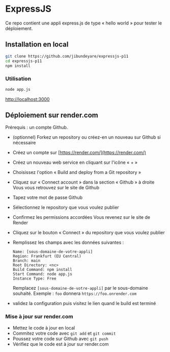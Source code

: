 # ExpressJS

Ce repo contient une appli express.js de type « hello world » pour tester le déploiement.

## Installation en local

```bash
git clone https://github.com/jibundeyare/expressjs-p11
cd expressjs-p11
npm install
```

### Utilisation

```bash
node app.js
```

[http://localhost:3000](http://localhost:3000)

## Déploiement sur render.com

Prérequis : un compte Github.

- (optionnel) Forkez un repository ou créez-en un nouveau sur Github si nécessaire
- Créez un compte sur [https://render.com/](https://render.com/)
- Créez un nouveau web service en cliquant sur l'icône « + »
- Choisissez l'option « Build and deploy from a Git repository »
- Cliquez sur « Connect account » dans la section « Github » à droite
  Vous vous retrouvez sur le site de Github
- Tapez votre mot de passe Github
- Sélectionnez le repository que vous voulez publier
- Confirmez les permissions accordées
  Vous revenez sur le site de Render
- Cliquez sur le bouton « Connect » du repository que vous voulez publier
- Remplissez les champs avec les données suivantes :

  ```
  Name: [sous-domaine-de-votre-appli]
  Region: Frankfurt (EU Central)
  Branch: main
  Root Directory: <nc>
  Build Command: npm install
  Start Command: node app.js
  Instance Type: Free
  ```

  Remplacez `[sous-domaine-de-votre-appli]` par le sous-domaine souhaité. 
  Exemple : `foo` donnera `https://foo.onrender.com`

- validez la configuration puis visitez le lien quand le build est terminé

### Mise à jour sur render.com

- Mettez le code à jour en local
- Commitez votre code avec `git add` et `git commit`
- Poussez votre code sur Github avec `git push`
- Vérifiez que le code est à jour sur render.com